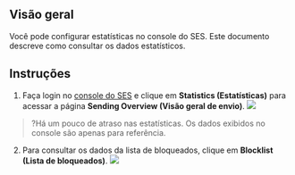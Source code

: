 ## Visão geral
Você pode configurar estatísticas no console do SES. Este documento descreve como consultar os dados estatísticos.

## Instruções
1. Faça login no [console do SES](https://console.cloud.tencent.com/ses/stats) e clique em **Statistics (Estatísticas)** para acessar a página **Sending Overview (Visão geral de envio)**.
![](https://main.qcloudimg.com/raw/cf24d915f8fc8c38443499fdcd463b5a.png)

>?Há um pouco de atraso nas estatísticas. Os dados exibidos no console são apenas para referência.

2. Para consultar os dados da lista de bloqueados, clique em **Blocklist (Lista de bloqueados)**.
![](https://main.qcloudimg.com/raw/e980b06d913b6b54cf7599f097144b18.png)

